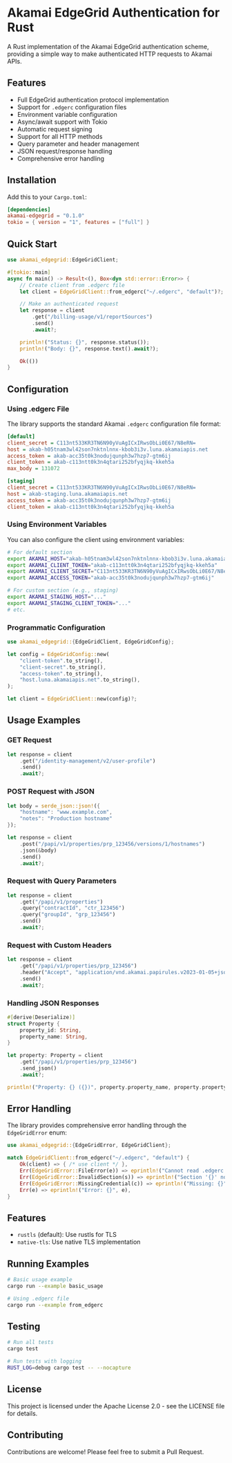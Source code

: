 # Akamai EdgeGrid Authentication for Rust

A Rust implementation of the Akamai EdgeGrid authentication scheme, providing a simple way to make authenticated HTTP requests to Akamai APIs.

## Features

- Full EdgeGrid authentication protocol implementation
- Support for `.edgerc` configuration files
- Environment variable configuration
- Async/await support with Tokio
- Automatic request signing
- Support for all HTTP methods
- Query parameter and header management
- JSON request/response handling
- Comprehensive error handling

## Installation

Add this to your `Cargo.toml`:

```toml
[dependencies]
akamai-edgegrid = "0.1.0"
tokio = { version = "1", features = ["full"] }
```

## Quick Start

```rust
use akamai_edgegrid::EdgeGridClient;

#[tokio::main]
async fn main() -> Result<(), Box<dyn std::error::Error>> {
    // Create client from .edgerc file
    let client = EdgeGridClient::from_edgerc("~/.edgerc", "default")?;

    // Make an authenticated request
    let response = client
        .get("/billing-usage/v1/reportSources")
        .send()
        .await?;

    println!("Status: {}", response.status());
    println!("Body: {}", response.text().await?);

    Ok(())
}
```

## Configuration

### Using .edgerc File

The library supports the standard Akamai `.edgerc` configuration file format:

```ini
[default]
client_secret = C113nt533KR3TN6N90yVuAgICxIRwsObLi0E67/N8eRN=
host = akab-h05tnam3wl42son7nktnlnnx-kbob3i3v.luna.akamaiapis.net
access_token = akab-acc35t0k3nodujqunph3w7hzp7-gtm6ij
client_token = akab-c113ntt0k3n4qtari252bfyqjkq-kkeh5a
max_body = 131072

[staging]
client_secret = C113nt533KR3TN6N90yVuAgICxIRwsObLi0E67/N8eRN=
host = akab-staging.luna.akamaiapis.net
access_token = akab-acc35t0k3nodujqunph3w7hzp7-gtm6ij
client_token = akab-c113ntt0k3n4qtari252bfyqjkq-kkeh5a
```

### Using Environment Variables

You can also configure the client using environment variables:

```bash
# For default section
export AKAMAI_HOST="akab-h05tnam3wl42son7nktnlnnx-kbob3i3v.luna.akamaiapis.net"
export AKAMAI_CLIENT_TOKEN="akab-c113ntt0k3n4qtari252bfyqjkq-kkeh5a"
export AKAMAI_CLIENT_SECRET="C113nt533KR3TN6N90yVuAgICxIRwsObLi0E67/N8eRN="
export AKAMAI_ACCESS_TOKEN="akab-acc35t0k3nodujqunph3w7hzp7-gtm6ij"

# For custom section (e.g., staging)
export AKAMAI_STAGING_HOST="..."
export AKAMAI_STAGING_CLIENT_TOKEN="..."
# etc.
```

### Programmatic Configuration

```rust
use akamai_edgegrid::{EdgeGridClient, EdgeGridConfig};

let config = EdgeGridConfig::new(
    "client-token".to_string(),
    "client-secret".to_string(), 
    "access-token".to_string(),
    "host.luna.akamaiapis.net".to_string(),
);

let client = EdgeGridClient::new(config)?;
```

## Usage Examples

### GET Request

```rust
let response = client
    .get("/identity-management/v2/user-profile")
    .send()
    .await?;
```

### POST Request with JSON

```rust
let body = serde_json::json!({
    "hostname": "www.example.com",
    "notes": "Production hostname"
});

let response = client
    .post("/papi/v1/properties/prp_123456/versions/1/hostnames")
    .json(&body)
    .send()
    .await?;
```

### Request with Query Parameters

```rust
let response = client
    .get("/papi/v1/properties")
    .query("contractId", "ctr_123456")
    .query("groupId", "grp_123456")
    .send()
    .await?;
```

### Request with Custom Headers

```rust
let response = client
    .get("/papi/v1/properties/prp_123456")
    .header("Accept", "application/vnd.akamai.papirules.v2023-01-05+json")
    .send()
    .await?;
```

### Handling JSON Responses

```rust
#[derive(Deserialize)]
struct Property {
    property_id: String,
    property_name: String,
}

let property: Property = client
    .get("/papi/v1/properties/prp_123456")
    .send_json()
    .await?;

println!("Property: {} ({})", property.property_name, property.property_id);
```

## Error Handling

The library provides comprehensive error handling through the `EdgeGridError` enum:

```rust
use akamai_edgegrid::{EdgeGridError, EdgeGridClient};

match EdgeGridClient::from_edgerc("~/.edgerc", "default") {
    Ok(client) => { /* use client */ },
    Err(EdgeGridError::FileError(e)) => eprintln!("Cannot read .edgerc: {}", e),
    Err(EdgeGridError::InvalidSection(s)) => eprintln!("Section '{}' not found", s),
    Err(EdgeGridError::MissingCredential(c)) => eprintln!("Missing: {}", c),
    Err(e) => eprintln!("Error: {}", e),
}
```

## Features

- `rustls` (default): Use rustls for TLS
- `native-tls`: Use native TLS implementation

## Running Examples

```bash
# Basic usage example
cargo run --example basic_usage

# Using .edgerc file
cargo run --example from_edgerc
```

## Testing

```bash
# Run all tests
cargo test

# Run tests with logging
RUST_LOG=debug cargo test -- --nocapture
```

## License

This project is licensed under the Apache License 2.0 - see the LICENSE file for details.

## Contributing

Contributions are welcome! Please feel free to submit a Pull Request.
